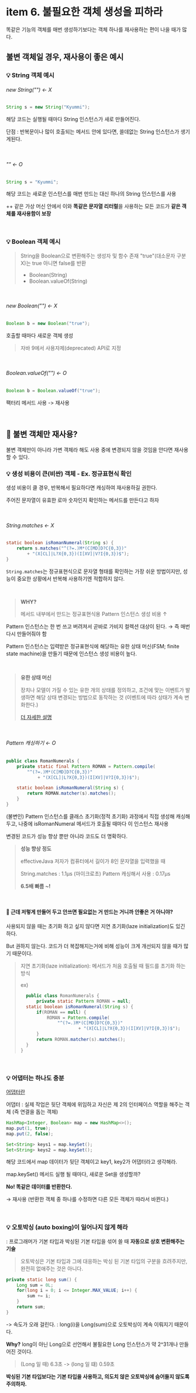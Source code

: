 # item 6. 불필요한 객체 생성을 피하라

 똑같은 기능의 객체를 매번 생성하기보다는 객체 하나를 재사용하는 편이 나을 때가 많다.

## 불변 객체일 경우, 재사용이 좋은 예시

### 💡 String 객체 예시

###### new String("") ← X
```java
String s = new String("Kyummi");
```

해당 코드는 실행될 때마다 String 인스턴스가 새로 만들어진다.

단점 : 반복문이나 많이 호출되는 메서드 안에 있다면, 쓸데없는 String 인스턴스가 생기게된다. 

<br>

###### "" ← O
```java
String s = "Kyummi";
```

해당 코드는 새로운 인스턴스를 매번 만드는 대신 하나의 String 인스턴스를 사용

++ 같은 가상 머신 안에서 이와 **똑같은 문자열 리터럴**을 사용하는 모든 코드가 **같은 객체를 재사용함이 보장** 

<br>

### 💡 Boolean 객체 예시

> String을 Boolean으로 변환해주는 생성자 및 함수 존재
> "true"(대소문자 구분 X)는 true 아니면 false를 반환
> - Boolean(String)
> - Boolean.valueOf(String)

<br>

###### new Boolean("") ← X
```java
Boolean b = new Boolean("true");
```

호출할 때마다 새로운 객체 생성
> 자바 9에서 사용자제(deprecated) API로 지정

<br>

###### Boolean.valueOf("") ← O
```java
Boolean b = Boolean.valueOf("true");
```

팩터리 메서드 사용 -> 재사용

<br>

## 🤔 불변 객체만 재사용?

불변 객체만이 아니라 가변 객체라 해도 사용 중에 변경되지 않을 것임을 안다면 재사용할 수 있다.
<br>

### 💡 생성 비용이 큰(비싼) 객체 - Ex. 정규표현식 확인

생성 비용이 클 경우, 반복해서 필요하다면 캐싱하여 재사용하길 권한다.

주어진 문자열이 유효한 로마 숫자인지 확인하는 메서드를 만든다고 하자

<br>

###### String.matches ← X
```java
static boolean isRomanNumeral(String s) {
	return s.matches("^(?=.)M*(C[MD]D?C{0,3})"
		+ "(X[CL]|L?X{0,3})(I[XV]|V?I{0,3})$");
}
```

`String.matches`는 정규표현식으로 문자열 형태를 확인하는 가장 쉬운 방법이지만, 성능이 중요한 상황에서 반복해 사용하기엔 적합하지 않다.

<br>

> **WHY?**
> 
> 메서드 내부에서 만드는 정규표현식용 Pattern 인스턴스 생성 비용 ↑

Pattern 인스턴스는 한 번 쓰고 버려져서 곧바로 가비지 컬렉션 대상이 된다. → 즉 매번 다시 만들어줘야 함

Pattern 인스턴스는 입력받은 정규표현식에 해당하는 유한 상태 머신(FSM; finite state machine)을 만들기 때문에 인스턴스 생성 비용이 높다.

<br>

> **유한 상태 머신**
> 
> 장치나 모델이 가질 수 있는 유한 개의 상태를 정의하고, 
> 조건에 맞는 이벤트가 발생하면 해당 상태 변경되는 방법으로 동작하는 것 (이벤트에 따라 상태가 계속 변화한다.)
> 
>  [더 자세한 설명](https://github.com/java-squid/effective-java/issues/6#issuecomment-696519565)

<br>

###### Pattern 캐싱하기 ← O
```java
public class RomanNumerals {
	private static final Pattern ROMAN = Pattern.compile(
		"^(?=.)M*(C[MD]D?C{0,3})"
			+ "(X[CL]|L?X{0,3})(I[XV]|V?I{0,3})$");

	static boolean isRomanNumeral(String s) {
		return ROMAN.matcher(s).matches();
	}
}
```

(불변인) Pattern 인스턴스를 클래스 초기화(정적 초기화) 과정에서 직접 생성해 캐싱해두고, 
나중에 isRomanNumeral 메서드가 호출될 때마다 이 인스턴스 재사용

변경된 코드가 성능 향상 뿐만 아니라 코드도 더 명확하다.


> **성능 향상 정도**
> 
> effectiveJava 저자가 컴퓨터에서 길이가 8인 문자열을 입력했을 때
> 
> String.matches : 1.1μs (마이크로초)
> Pattern 캐싱해서 사용 : 0.17μs
> 
>  **6.5배 빠름 ~!**

<br>

#### 🤔 근데 저렇게 만들어 두고 안쓰면 필요없는 거 만드는 거니까 안좋은 거 아니야?

사용되지 않을 때는 초기화 하고 싶지 않다면 지연 초기화(laze initialization)도 있긴 하다.

 But 권하지 않는다. 
	 코드가 더 복잡해지는거에 비해 성능이 크게 개선되지 않을 때가 많기 때문이다.

> 지연 초기화(laze initialization): 메서드가 처음 호출될 때 필드를 초기화 하는 방식
> 
> ex)
> ```java
> 	public class RomanNumerals {
> 		private static Pattern ROMAN = null;
> 	static boolean isRomanNumeral(String s) {
> 		if(ROMAN == null) {
> 			ROMAN = Pattern.compile(
> 				"^(?=.)M*(C[MD]D?C{0,3})"
> 						+ "(X[CL]|L?X{0,3})(I[XV]|V?I{0,3})$");
> 		}
> 		return ROMAN.matcher(s).matches();
> 	}
> }
> ````

<br>

### 💡 어댑터는 하나도 충분 

[어댑터란](https://github.com/java-piledrivers/effective-java/issues/6#issuecomment-1279114608)

어댑터 : 실제 작업은 뒷단 객체에 위임하고 자신은 제 2의 인터페이스 역할을 해주는 객체 (즉 연결을 돕는 객체)

```java
HashMap<Integer, Boolean> map = new HashMap<>();
map.put(1, true);
map.put(2, false);

Set<String> keys1 = map.keySet();
Set<String> keys2 = map.keySet();
```

해당 코드에서 map 데이터가 뒷단 객체이고 key1, key2가 어댑터라고 생각해라.

map.keySet() 메서드 실행 될 때마다, 새로운 Set을 생성할까?

**No! 똑같은 데이터를 반환한다.**

→ 재사용 (반환한 객체 중 하나를 수정하면 다른 모든 객체가 따라서 바뀐다.)

<br>

### 💡 오토박싱 (auto boxing)이 일어나지 않게 해라


: 프로그래머가 기본 타입과 박싱된 기본 타입을 섞어 쓸 때 **자동으로 상호 변환해주는 기술**

> 오토박싱은 기본 타입과 그에 대응하는 박싱 된 기본 타입의 구분을 흐려주지만, 
> 완전히 없애주는 것은 아니다.


```java
private static long sum() {
	Long sum = 0L;
	for(long i = 0; i <= Integer.MAX_VALUE; i++) {
		sum += i;
	}
	return sum;
}
```

-> 속도가 오래 걸린다. : long(i)을 Long(sum)으로 오토박싱이 계속 이뤄지기 때문이다.

**Why?** long이 아닌 Long으로 선언해서 불필요한 Long 인스턴스가 약 2^31개나 만들어진 것이다.

> (Long 일 때)  6.3초 -> (long 일 떄) 0.59초


**박싱된 기본 타입보다는 기본 타입을 사용하고, 
의도치 않은 오토박싱에 숨어들지 않도록 주의하자.**

